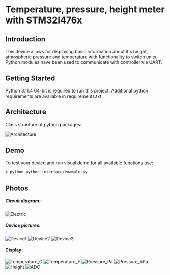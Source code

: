 # Temperature, pressure, height meter with STM32l476x

## Introduction
This device allows for displaying basic information about it's height, atmospheric pressure and temperature with functionality to switch units. 
Python modules have been used to communicate with controller via UART.

## Getting Started
Python 3.11.4 64-bit is required to run this project.
Additional python requirements are available in requirements.txt.

## Architecture

Class structure of python packages:

![Architecture](./python_interface/Doc/Img/Architecture.png)

## Demo

To test your device and run visual demo for all available functions use:
```bash
$ python python_interface/example.py
 ```

## Photos

##### Circuit diagram:

![Electric](./python_interface/Doc/Img/Diagram.png)

##### Device pictures:

![Device1](./python_interface/Doc/Img/Device1.jpg)
![Device2](./python_interface/Doc/Img/Device2.jpg)
![Device3](./python_interface/Doc/Img/Device3.jpg)

#### Display:

![Temperature_C](./python_interface/Doc/Img/Temperature_C.jpg)
![Temperature_F](./python_interface/Doc/Img/Temperature_F.jpg)
![Pressure_Pa](./python_interface/Doc/Img/Pressure_Pa.jpg)
![Pressure_hPa](./python_interface/Doc/Img/Pressure_hPa.jpg)
![Height](./python_interface/Doc/Img/Height.jpg)
![ADC](./python_interface/Doc/Img/ADC.jpg)




